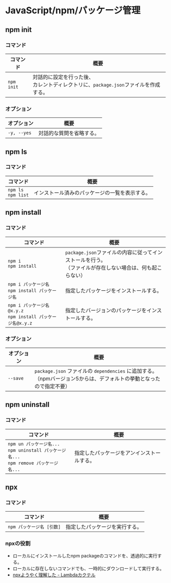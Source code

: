 # JavaScript/npm/パッケージ管理

## npm init

### コマンド

| コマンド   | 概要                                                         |
| ---------- | ------------------------------------------------------------ |
| `npm init` | 対話的に設定を行った後、<br />カレントディレクトリに、`package.json`ファイルを作成する。 |

### オプション

| オプション  | 概要                     |
| ----------- | ------------------------ |
| `-y, --yes` | 対話的な質問を省略する。 |

## npm ls

### コマンド

| コマンド                 | 概要                                           |
| ------------------------ | ---------------------------------------------- |
| `npm ls`<br />`npm list` | インストール済みのパッケージの一覧を表示する。 |

## npm install

### コマンド

| コマンド                                             | 概要                                                         |
| ---------------------------------------------------- | ------------------------------------------------------------ |
| `npm i`<br />`npm install`                           | `package.json`ファイルの内容に従ってインストールを行う。<br />（ファイルが存在しない場合は、何も起こらない） |
| `npm i パッケージ名`<br />`npm install パッケージ名` | 指定したパッケージをインストールする。                       |
| `npm i パッケージ名@x.y.z`<br />`npm install パッケージ名@x.y.z` | 指定したバージョンのパッケージをインストールする。                       |

### オプション

| オプション | 概要                                                         |
| ---------- | ------------------------------------------------------------ |
| `--save`   | `package.json` ファイルの `dependencies` に追加する。<br />（npmバージョン5からは、デフォルトの挙動となったので指定不要） |

## npm uninstall

### コマンド

| コマンド                                                     | 概要                                       |
| ------------------------------------------------------------ | ------------------------------------------ |
| `npm un パッケージ名...`<br />`npm uninstall パッケージ名...`<br />`npm remove パッケージ名...` | 指定したパッケージをアンインストールする。 |

## npx

### コマンド

| コマンド                  | 概要                           |
| ------------------------- | ------------------------------ |
| `npm パッケージ名 [引数]` | 指定したパッケージを実行する。 |

### npxの役割

- ローカルにインストールしたnpm packageのコマンドを、透過的に実行する。
- ローカルに存在しないコマンドでも、一時的にダウンロードして実行する。
- [npxようやく理解した - Lambdaカクテル](https://blog.3qe.us/entry/2019/10/17/150753)
